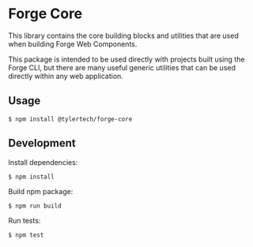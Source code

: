 # Forge Core

This library contains the core building blocks and utilities that are used when building Forge Web Components.

This package is intended to be used directly with projects built using the Forge CLI, but there are many useful
generic utilities that can be used directly within any web application.

## Usage 

```shell
$ npm install @tylertech/forge-core
```

## Development

Install dependencies:

```shell
$ npm install
```

Build npm package:

```shell
$ npm run build
```

Run tests:

```shell
$ npm test
```

